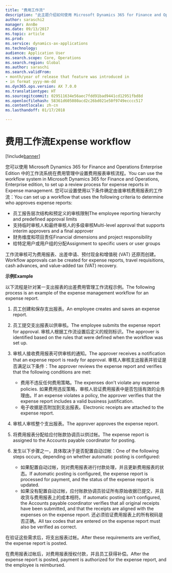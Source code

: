 ```yaml
---
title: "费用工作流"
description: "此主题介绍如何使用 Microsoft Dynamics 365 for Finance and Operations Enterprise Edition 中的工作流系统在费用管理中设置费用报表审核流程。"
author: saraschi2
manager: AnnBe
ms.date: 09/13/2017
ms.topic: article
ms.prod: 
ms.service: dynamics-ax-applications
ms.technology: 
audience: Application User
ms.search.scope: Core, Operations
ms.search.region: Global
ms.author: saraschi
ms.search.validFrom:
- month/year of release that feature was introduced in
- in format yyyy-mm-dd
ms.dyn365.ops.version: AX 7.0.0
ms.translationtype: HT
ms.sourcegitcommit: 029511634e56aec7fdd91bad9441cd12951fbd8d
ms.openlocfilehash: 58361d605080acd2c26bd021e50f9749ecccc517
ms.contentlocale: zh-cn
ms.lasthandoff: 01/17/2018

---
```


# <a name="expense-workflow"></a><span data-ttu-id="16759-103">费用工作流</span><span class="sxs-lookup"><span data-stu-id="16759-103">Expense workflow</span></span>

[!include[banner](../includes/banner.md)]

<span data-ttu-id="16759-104">您可以使用 Microsoft Dynamics 365 for Finance and Operations Enterprise Edition 中的工作流系统在费用管理中设置费用报表审核流程。</span><span class="sxs-lookup"><span data-stu-id="16759-104">You can use the workflow system in Microsoft Dynamics 365 for Finance and Operations, Enterprise edition, to set up a review process for expense reports in Expense management.</span></span> <span data-ttu-id="16759-105">您可以设置使用以下条件确定由谁审核费用报表的工作流：</span><span class="sxs-lookup"><span data-stu-id="16759-105">You can set up a workflow that uses the following criteria to determine who approves expense reports:</span></span>

- <span data-ttu-id="16759-106">员工报告层次结构和预定义的审核限制</span><span class="sxs-lookup"><span data-stu-id="16759-106">The employee reporting hierarchy and predefined approval limits</span></span>
- <span data-ttu-id="16759-107">支持临时审核人和最终审核人的多级审核</span><span class="sxs-lookup"><span data-stu-id="16759-107">Multi-level approval that supports interim approvers and a final approver</span></span>
- <span data-ttu-id="16759-108">财务维度和项目责任</span><span class="sxs-lookup"><span data-stu-id="16759-108">Financial dimensions and project responsibility</span></span>
- <span data-ttu-id="16759-109">给特定用户或用户组的分配</span><span class="sxs-lookup"><span data-stu-id="16759-109">Assignment to specific users or user groups</span></span>

<span data-ttu-id="16759-110">工作流审核可为费用报表、出差申请、预付现金和增值税 (VAT) 还原而创建。</span><span class="sxs-lookup"><span data-stu-id="16759-110">Workflow approvals can be created for expense reports, travel requisitions, cash advances, and value-added tax (VAT) recovery.</span></span>

<span data-ttu-id="16759-111">**示例**</span><span class="sxs-lookup"><span data-stu-id="16759-111">**Example**</span></span>

<span data-ttu-id="16759-112">以下流程是针对某一支出报表的出差费用管理工作流程示例。</span><span class="sxs-lookup"><span data-stu-id="16759-112">The following process is an example of the expense management workflow for an expense report.</span></span>

1. <span data-ttu-id="16759-113">员工创建和保存支出报表。</span><span class="sxs-lookup"><span data-stu-id="16759-113">An employee creates and saves an expense report.</span></span>
2. <span data-ttu-id="16759-114">员工提交支出报表以供审核。</span><span class="sxs-lookup"><span data-stu-id="16759-114">The employee submits the expense report for approval.</span></span> <span data-ttu-id="16759-115">审核人根据工作流设置后定义的规则标识。</span><span class="sxs-lookup"><span data-stu-id="16759-115">The approver is identified based on the rules that were defined when the workflow was set up.</span></span>
3. <span data-ttu-id="16759-116">审核人接收费用报表可供审核的通知。</span><span class="sxs-lookup"><span data-stu-id="16759-116">The approver receives a notification that an expense report is ready for approval.</span></span> <span data-ttu-id="16759-117">审核人审核支出报表并验证是否满足以下条件：</span><span class="sxs-lookup"><span data-stu-id="16759-117">The approver reviews the expense report and verifies that the following conditions are met:</span></span>

    - <span data-ttu-id="16759-118">费用不违反任何费用策略。</span><span class="sxs-lookup"><span data-stu-id="16759-118">The expenses don't violate any expense policies.</span></span> <span data-ttu-id="16759-119">如果费用违反策略，审核人验证费用报表中是否包括有效的业务理由。</span><span class="sxs-lookup"><span data-stu-id="16759-119">If an expense violates a policy, the approver verifies that the expense report includes a valid business justification.</span></span>
    - <span data-ttu-id="16759-120">电子收据是否附加到支出报表。</span><span class="sxs-lookup"><span data-stu-id="16759-120">Electronic receipts are attached to the expense report.</span></span>

4. <span data-ttu-id="16759-121">审核人审核整个支出报表。</span><span class="sxs-lookup"><span data-stu-id="16759-121">The approver approves the expense report.</span></span>
5. <span data-ttu-id="16759-122">将费用报表分配给应付账款协调员以供过帐。</span><span class="sxs-lookup"><span data-stu-id="16759-122">The expense report is assigned to the Accounts payable coordinator for posting.</span></span>
6. <span data-ttu-id="16759-123">发生以下步骤之一，具体取决于是否配置自动过帐：</span><span class="sxs-lookup"><span data-stu-id="16759-123">One of the following steps occurs, depending on whether automatic posting is configured:</span></span>

    - <span data-ttu-id="16759-124">如果配置自动过帐，则对费用报表进行付款处理，并且更新费用报表的状态。</span><span class="sxs-lookup"><span data-stu-id="16759-124">If automatic posting is configured, the expense report is processed for payment, and the status of the expense report is updated.</span></span>
    - <span data-ttu-id="16759-125">如果没有配置自动过帐，应付账款协调员验证所有原始收据已提交，并且收货与费用报表上的成本相符。</span><span class="sxs-lookup"><span data-stu-id="16759-125">If automatic posting isn't configured, the Accounts payable coordinator verifies that all original receipts have been submitted, and that the receipts are aligned with the expenses on the expense report.</span></span> <span data-ttu-id="16759-126">还必须验证费用报表上的所有税码是否正确。</span><span class="sxs-lookup"><span data-stu-id="16759-126">All tax codes that are entered on the expense report must also be verified as correct.</span></span>

<span data-ttu-id="16759-127">在验证这些需求后，将支出报表过帐。</span><span class="sxs-lookup"><span data-stu-id="16759-127">After these requirements are verified, the expense report is posted.</span></span>

<span data-ttu-id="16759-128">在费用报表过帐后，对费用报表授权付款，并且员工获得补偿。</span><span class="sxs-lookup"><span data-stu-id="16759-128">After the expense report is posted, payment is authorized for the expense report, and the employee is reimbursed.</span></span>

